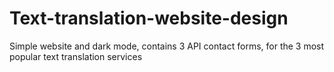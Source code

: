 # Text-translation-website-design
Simple website and dark mode, contains 3 API contact forms, for the 3 most popular text translation services
